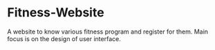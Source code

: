 # Fitness-Website
A website to know various fitness program and register for them. Main focus is on the design of user interface.
